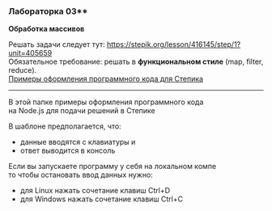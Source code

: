 ### Лабораторка 03**  

**Обработка массивов**  

Решать задачи следует тут: https://stepik.org/lesson/416145/step/1?unit=405659  
Обязательное требование: решать в **функциональном стиле** (map, filter, reduce).  
[Примеры оформления программного кода для Степика](https://github.com/permCoding/se-21-nodejs/tree/main/labrabs/labrab-03-stepik)  

---  

В этой папке примеры оформления программного кода  
на Node.js для подачи решений в Степике  

В шаблоне предполагается, что:  

- данные вводятся с клавиатуры и  
- ответ выводится в консоль  

Если вы запускаете программу у себя на локальном компе  
то чтобы остановать ввод данных нужно:  

- для Linux нажать сочетание клавиш Ctrl+D  
- для Windows нажать сочетание клавиш Ctrl+C  

```txt  

```  

